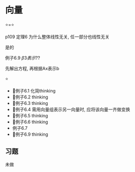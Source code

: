 # 向量

⭐=⭐

p109 定理6 为什么整体线性无关, 任一部分也线性无关

是的

例子6.9 $\beta 3表示??$

先解出方程, 再根据Ax表示b

⭐

- 💚例子6.1 化简thinking
- 💚例子6.2 thinking
- 💚例子6.3 thinking
- 💚例子6.4 需用向量组表示另一向量时, 应将该向量一齐做变换
- 💚例子6.5 thinking
- 💚例子6.6 thinking
- 例子6.7
- 💚例子6.9 thinking

## 习题

未做
